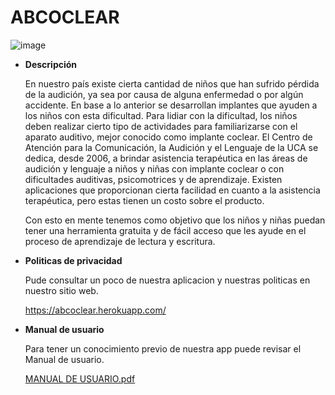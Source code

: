 # ABCOCLEAR
![image ](https://user-images.githubusercontent.com/37305370/124848157-7f8d9280-df59-11eb-89fd-992b81a732a8.png)


* **Descripción**

  En nuestro país existe cierta cantidad de niños que han sufrido pérdida de la audición, ya sea por causa de alguna enfermedad o por algún accidente. En base a lo anterior se desarrollan implantes que ayuden a los niños con esta dificultad. Para lidiar con la dificultad, los niños deben realizar cierto tipo de actividades para familiarizarse con el aparato auditivo, mejor conocido como implante coclear.
  El Centro de Atención para la Comunicación, la Audición y el Lenguaje de la UCA se dedica, desde 2006, a brindar asistencia terapéutica en las áreas de audición y lenguaje a niños y niñas con implante coclear o con dificultades auditivas, psicomotrices y de aprendizaje. Existen aplicaciones que proporcionan cierta facilidad en cuanto a la asistencia terapéutica, pero estas tienen un costo sobre el producto.

  Con esto en mente tenemos como objetivo que los niños y niñas puedan tener una herramienta gratuita y de fácil acceso que les ayude en el proceso de aprendizaje de lectura y escritura.

* **Politicas de privacidad**

  Pude consultar un poco de nuestra aplicacion y nuestras politicas en nuestro sitio web.
  
  https://abcoclear.herokuapp.com/

* **Manual de usuario**

  Para tener un conocimiento previo de nuestra app puede revisar el Manual de usuario.
  
  [MANUAL DE USUARIO.pdf](https://github.com/RFuentes22/ABCoclear/files/6780842/Manual.de.Usuario.pdf)
